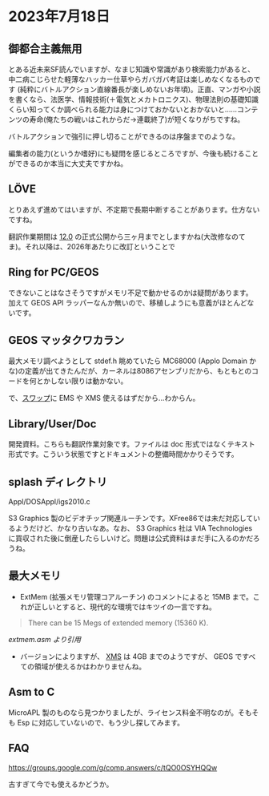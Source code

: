 # 2023年7月18日

## 御都合主義無用

とある近未来SF読んでいますが、なまじ知識や常識があり検索能力があると、中二病こじらせた軽薄なハッカー仕草やらガバガバ考証は楽しめなくなるものです (純粋にバトルアクション直線番長が楽しめないお年頃)。正直、マンガや小説を書くなら、法医学、情報技術(＋電気とメカトロニクス)、物理法則の基礎知識くらい知ってくか調べられる能力は身につけておかないとおかないと……コンテンツの寿命(俺たちの戦いはこれからだ→連載終了)が短くなりがちですね。

バトルアクションで強引に押し切ることができるのは序盤までのような。

編集者の能力(というか嗜好)にも疑問を感じるところですが、今後も続けることができるのか本当に大丈夫ですかね。

## LÖVE

とりあえず進めてはいますが、不定期で長期中断することがあります。仕方ないですね。

翻訳作業期間は [12.0](https://love2d.org/wiki/12.0) の正式公開から三ヶ月までとしますかね(大改修なのてま)。それ以降は、2026年あたりに改訂ということで

## Ring for PC/GEOS
できないことはなさそうですがメモリ不足で動かせるのかは疑問があります。
加えて GEOS API ラッパーなんか無いので、移植しようにも意義がほとんどないです。

## GEOS マッタクワカラン

最大メモリ調べようとして stdef.h 眺めていたら MC68000 (Applo Domain かな)の定義が出てきたんだが、カーネルは8086アセンブリだから、もともとのコードを何とかしない限りは動かない。

で、[スワップ](https://github.com/bluewaysw/pcgeos/tree/9672d033f192a4fd5103103bf385cc8cd58c48b7/Driver/Swap)に EMS や XMS 使えるはずだから…わからん。

## Library/User/Doc

開発資料。こちらも翻訳作業対象です。ファイルは doc 形式ではなくテキスト形式です。こういう状態ですとドキュメントの整備時間かかりそうです。

## splash ディレクトリ

Appl/DOSAppl/igs2010.c

S3 Graphics 製のビデオチップ関連ルーチンです。XFree86では未だ対応しているようだけど、かなり古いなあ。なお、 S3 Graphics 社は VIA Technologies に買収された後に倒産したらしいけど。問題は公式資料はまだ手に入るのかだろうね。　

## 最大メモリ

* ExtMem (拡張メモリ管理コアルーチン) のコメントによると 15MB まで。これが正しいとすると、現代的な環境ではキツイの一言ですね。

> There can be 15 Megs of extended memory (15360 K).

*extmem.asm より引用*

* バージョンによりますが、 [XMS](https://en.m.wikipedia.org/wiki/Extended_memory) は 4GB までのようですが、 GEOS ですべての領域が使えるかはわかりませんね。

## Asm to C
MicroAPL 製のものなら見つかりましたが、ライセンス料金不明なのが。そもそも Esp に対応していないので、もう少し探してみます。

## FAQ
https://groups.google.com/g/comp.answers/c/tQO0OSYHQQw

古すぎて今でも使えるかどうか。
